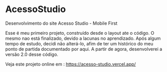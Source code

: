 # AcessoStudio
Desenvolvimento do site Acesso Studio - Mobile First


Esse é meu primeiro projeto, construído desde o layout ate o código. O mesmo nao está finalizado, devido a lacunas no aprendizado. 
Após algum tempo de estudo, decidi não alterá-lo, afim de ter um histórico do meu ponto de partida documentado por aqui.
A partir de agora, desenvolverei a versão 2.0 desse código. 

Veja este projeto online em : https://acesso-studio.vercel.app/
